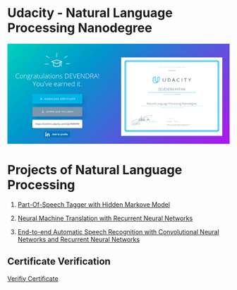 # Udacity - Natural Language Processing Nanodegree

![NLP](NLP-Degree.png)

# Projects of Natural Language Processing

1. [Part-Of-Speech Tagger with Hidden Markove Model]()

2. [Neural Machine Translation with Recurrent Neural Networks]()

3. [End-to-end Automatic Speech Recognition with Convolutional Neural Networks and Recurrent Neural Networks]()

## Certificate Verification

[Verifiy Certificate](https://confirm.udacity.com/GJLHMNHW)
